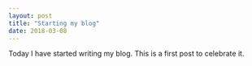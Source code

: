 ```yaml
---
layout: post
title: "Starting my blog"
date: 2018-03-08
---
```

Today I have started writing my blog. This is a first post to celebrate it.
